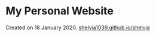 # My Personal Website

Created on 18 January 2020.
[shelvia1039.github.io/shelvia](https://shelvia1039.github.io/)
